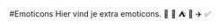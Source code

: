 #Emoticons
Hier vind je extra emoticons.
:office:
:bank:
:tent:
:stars:
:airplane:
:white_check_mark: